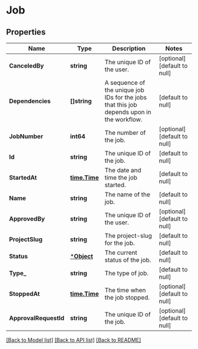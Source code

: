 # Job

## Properties
Name | Type | Description | Notes
------------ | ------------- | ------------- | -------------
**CanceledBy** | **string** | The unique ID of the user. | [optional] [default to null]
**Dependencies** | **[]string** | A sequence of the unique job IDs for the jobs that this job depends upon in the workflow. | [default to null]
**JobNumber** | **int64** | The number of the job. | [optional] [default to null]
**Id** | **string** | The unique ID of the job. | [default to null]
**StartedAt** | [**time.Time**](time.Time.md) | The date and time the job started. | [default to null]
**Name** | **string** | The name of the job. | [default to null]
**ApprovedBy** | **string** | The unique ID of the user. | [optional] [default to null]
**ProjectSlug** | **string** | The project-slug for the job. | [default to null]
**Status** | [***Object**](.md) | The current status of the job. | [default to null]
**Type_** | **string** | The type of job. | [default to null]
**StoppedAt** | [**time.Time**](time.Time.md) | The time when the job stopped. | [optional] [default to null]
**ApprovalRequestId** | **string** | The unique ID of the job. | [optional] [default to null]

[[Back to Model list]](../README.md#documentation-for-models) [[Back to API list]](../README.md#documentation-for-api-endpoints) [[Back to README]](../README.md)

